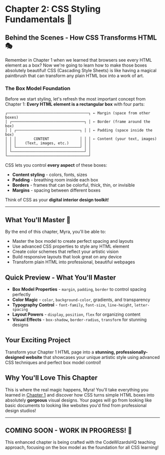 # Chapter 2: CSS Styling Fundamentals 🎨

## Behind the Scenes - How CSS Transforms HTML 🎭

Remember in Chapter 1 when we learned that browsers see every HTML element as a box? Now we're going to learn how to make those boxes absolutely beautiful! CSS (Cascading Style Sheets) is like having a magical paintbrush that can transform any plain HTML box into a work of art.

### The Box Model Foundation

Before we start styling, let's refresh the most important concept from Chapter 1: **Every HTML element is a rectangular box** with four parts:

```
┌─────────────────────────────────────┐ ← Margin (space from other boxes)
│ ┌─────────────────────────────────┐ │ ← Border (frame around the box)  
│ │ ┌─────────────────────────────┐ │ │ ← Padding (space inside the box)
│ │ │        CONTENT              │ │ │ ← Content (your text, images)
│ │ │    (Text, images, etc.)     │ │ │
│ │ └─────────────────────────────┘ │ │
│ └─────────────────────────────────┘ │
└─────────────────────────────────────┘
```

CSS lets you control **every aspect** of these boxes:
- **Content styling** - colors, fonts, sizes
- **Padding** - breathing room inside each box
- **Borders** - frames that can be colorful, thick, thin, or invisible
- **Margins** - spacing between different boxes

Think of CSS as your **digital interior design toolkit**!

---

## What You'll Master 🎯

By the end of this chapter, Myra, you'll be able to:

- Master the box model to create perfect spacing and layouts
- Use advanced CSS properties to style any HTML element
- Create color schemes that reflect your artistic vision
- Build responsive layouts that look great on any device
- Transform plain HTML into professional, beautiful webpages

## Quick Preview - What You'll Master

- **Box Model Properties** - `margin`, `padding`, `border` to control spacing perfectly
- **Color Magic** - `color`, `background-color`, gradients, and transparency
- **Typography Control** - `font-family`, `font-size`, `line-height`, `letter-spacing`
- **Layout Powers** - `display`, `position`, `flex` for organizing content
- **Visual Effects** - `box-shadow`, `border-radius`, `transform` for stunning designs

## Your Exciting Project

Transform your Chapter 1 HTML page into a **stunning, professionally-designed website** that showcases your unique artistic style using advanced CSS techniques and perfect box model control!

## Why You'll Love This Chapter
This is where the real magic happens, Myra! You'll take everything you learned in [Chapter 1](../chapter1/) and discover how CSS turns simple HTML boxes into absolutely **gorgeous** visual designs. Your pages will go from looking like basic documents to looking like websites you'd find from professional design studios!

---
**COMING SOON - WORK IN PROGRESS! 🚧**
---

This enhanced chapter is being crafted with the CodeWizardsHQ teaching approach, focusing on the box model as the foundation for all CSS learning!